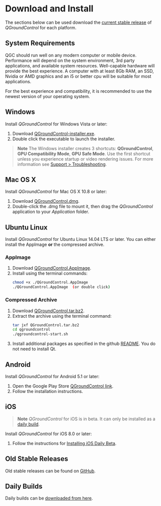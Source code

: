 # Download and Install

The sections below can be used download the [current stable release](../releases/release_notes.md) of *QGroundControl* for each platform.

## System Requirements

QGC should run well on any modern computer or mobile device. Performance will depend on the system environment, 3rd party applications, and available system resources. Well-capable hardware will provide the best experience. A computer with at least 8Gb RAM, an SSD, Nvidia or AMD graphics and an i5 or better cpu will be suitable for most applications.

For the best experience and compatibility, it is recommended to use the newest version of your operating system.

## Windows

Install *QGroundControl* for Windows Vista or later:

1. Download [QGroundControl-installer.exe](https://s3-us-west-2.amazonaws.com/qgroundcontrol/latest/QGroundControl-installer.exe).
1. Double click the executable to launch the installer.

> **Note** The Windows installer creates 3 shortcuts: **QGroundControl**, **GPU Compatibility Mode**, **GPU Safe Mode**. 
  Use the first shortcut unless you experience startup or video rendering issues. 
  For more information see [Support > Troubleshooting](../Support/Support.md#opengl_troubleshooting).


## Mac OS X

Install *QGroundControl* for Mac OS X 10.8 or later: 

1. Download [QGroundControl.dmg](https://s3-us-west-2.amazonaws.com/qgroundcontrol/latest/QGroundControl.dmg).
1. Double-click the .dmg file to mount it, then drag the *QGroundControl* application to your *Application* folder.

  
## Ubuntu Linux

Install *QGroundControl* for Ubuntu Linux 14.04 LTS or later. 
You can either install the AppImage **or** the compressed archive.

### AppImage

1. Download [QGroundControl.AppImage](https://s3-us-west-2.amazonaws.com/qgroundcontrol/latest/QGroundControl.AppImage).
1. Install using the terminal commands:
   ```sh
   chmod +x ./QGroundControl.AppImage
   ./QGroundControl.AppImage  (or double click)
   ```

### Compressed Archive

1. Download [QGroundControl.tar.bz2](https://s3-us-west-2.amazonaws.com/qgroundcontrol/latest/QGroundControl.tar.bz2).
1. Extract the archive using the terminal command:
   ```sh
   tar jxf QGroundControl.tar.bz2
   cd qgroundcontrol
   ./qgroundcontrol-start.sh
   ```
1. Install additional packages as specified in the github <a class="urlextern" title="https://github.com/mavlink/qgroundcontrol" href="https://github.com/mavlink/qgroundcontrol" rel="nofollow">README</a>. 
   You do not need to install Qt.

  
## Android

Install *QGroundControl* for Android 5.1 or later:

1. Open the Google Play Store [QGroundControl link](https://play.google.com/store/apps/details?id=org.mavlink.qgroundcontrol).
1. Follow the installation instructions.


## iOS

> **Note** *QGroundControl* for iOS is in beta.
  It can only be installed as a [daily build](../releases/daily_builds.md).

Install *QGroundControl* for iOS 8.0 or later:

1. Follow the instructions for [Installing iOS Daily Beta](../releases/daily_builds.md).


## Old Stable Releases

Old stable releases can be found on <a href="https://github.com/mavlink/qgroundcontrol/releases/" target="_blank">GitHub</a>. 

## Daily Builds

Daily builds can be [downloaded from here](../releases/daily_builds.md).
